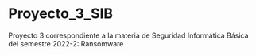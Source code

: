 # Proyecto_3_SIB
Proyecto 3 correspondiente a la materia de Seguridad Informática Básica del semestre 2022-2: Ransomware